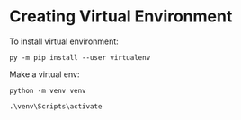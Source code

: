 # Creating Virtual Environment
To install virtual environment:

`py -m pip install --user virtualenv`

Make a virtual env:

`python -m venv venv`

`.\venv\Scripts\activate`


